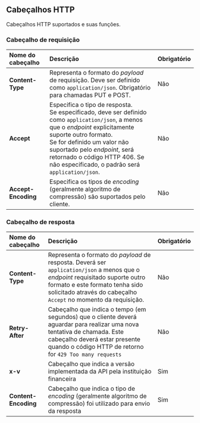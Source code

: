 ## Cabeçalhos HTTP

Cabeçalhos HTTP suportados e suas funções.

### Cabeçalho de requisição
|     Nome do cabeçalho             |  Descrição                                                                                                                                                                                                                                                                                                           | Obrigatório   |
|:-------------------------         |:---------------------------------------------------------------------------------------------------------------------------------------------------------------------------------------------------------------------------------------------------------------------------------------------------------------------|:------------- |
| **Content-Type**                  | Representa o formato do *payload* de requisição. Deve ser definido como `application/json`. Obrigatório para chamadas PUT e POST.                                                                                                                                                                                      | Não           |
| **Accept**                        | Especifica o tipo de resposta.<br/>Se especificado, deve ser definido como `application/json`, a menos que o *endpoint* explicitamente suporte outro formato.<br/>Se for definido um valor não suportado pelo *endpoint*, será retornado o código HTTP 406. Se não especificado, o padrão será `application/json`.       | Não           |    
| **Accept-Encoding**               | Especifica os tipos de *encoding* (geralmente algoritmo de compressão) são suportados pelo cliente.                                                                                                                                                                                                                                                            | Não           |    

### Cabeçalho de resposta
|     Nome do cabeçalho             |  Descrição                                                                                                                                                                                                                        | Obrigatório   |
|:-------------------------         |:----------------------------------------------------------------------------------------------------------------------------------------------------------------------------------------------------------------------------------|:------------- |
| **Content-Type**                  | Representa o formato do *payload* de resposta. Deverá ser `application/json` a menos que o *endpoint* requisitado suporte outro formato e este formato tenha sido solicitado através do cabeçalho `Accept` no momento da requisição.  | Não           |
| **Retry-After**                   | Cabeçalho que indica o tempo (em segundos) que o cliente deverá aguardar para realizar uma nova tentativa de chamada. Este cabeçalho deverá estar presente quando o código HTTP de retorno for `429 Too many requests`            | Não           | 
| **x-v**                           | Cabeçalho que indica a versão implementada da API pela instituição financeira                                                                                                                                                     | Sim           | 
| **Content-Encoding**              | Cabeçalho que indica o tipo de *encoding* (geralmente algoritmo de compressão) foi utilizado para envio da resposta                                                                                                                 | Sim           | 

